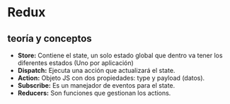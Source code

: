 # Redux

## teoría y conceptos

- **Store:** Contiene el state, un solo estado global que dentro va tener los diferentes estados (Uno por aplicación)
- **Dispatch:** Ejecuta una acción que actualizará el state.
- **Action:** Objeto JS con dos propiedades: type y payload (datos).
- **Subscribe:** Es un manejador de eventos para el state.
- **Reducers:** Son funciones que gestionan los actions.
